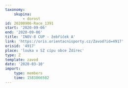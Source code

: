 ```yaml
---
taxonomy:
    skupina:
        - dorost
id: 20200906-Race_1391
start: '2020-09-06'
end: '2020-09-06'
title: 'INOV-8 CUP - žebříček A'
link: 'https://oris.orientacnisporty.cz/Zavod?id=4917'
orisid: '4917'
place: 'louka v SZ cípu obce Ždírec'
type: Z
template: zavod
date: '2020-03-10'
import:
    type: members
    time: 1583866502
---
```


